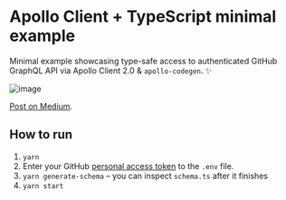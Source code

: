 # Apollo Client + TypeScript minimal example

Minimal example showcasing type-safe access to authenticated GitHub GraphQL API via Apollo Client 2.0 & `apollo-codegen`. ✨

![image](https://user-images.githubusercontent.com/101152/32142758-e6765d2a-bc9d-11e7-8edb-bae502db2da2.png)

[Post on Medium](https://medium.com/@borekb/apollo-client-typescript-example-99febdaa18fa).

## How to run

1. `yarn`
2. Enter your GitHub [personal access token](https://help.github.com/articles/creating-a-personal-access-token-for-the-command-line/) to the `.env` file.
3. `yarn generate-schema` – you can inspect `schema.ts` after it finishes
4. `yarn start`
